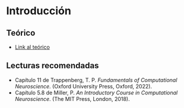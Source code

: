 # Introducción

## Teórico

- [Link al teórico](https://raw.githubusercontent.com/MaestriaCienciasCognitivas/ncc/main/book/static/slides/S10-control-motor.pdf)

## Lecturas recomendadas

- Capítulo 11 de Trappenberg, T. P. *Fundamentals of Computational Neuroscience*. (Oxford University Press, Oxford, 2022).
- Capítulo 5.8 de Miller, P. *An Introductory Course in Computational Neuroscience*. (The MIT Press, London, 2018).